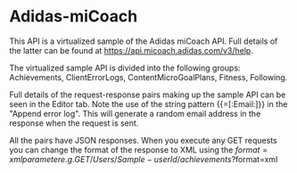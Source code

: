 # Adidas-miCoach

This API is a virtualized sample of the Adidas miCoach API.
Full details of the latter can be found at https://api.micoach.adidas.com/v3/help.

The virtualized sample API is divided into the following groups:
  Achievements,
  ClientErrorLogs,
  ContentMicroGoalPlans,
  Fitness,
  Following.
  
Full details of the request-response pairs making up the sample API can be seen in the Editor tab.
Note the use of the string pattern {{=[:Email:]}} in the "Append error log".
This will generate a random email address in the response when the request is sent.

All the pairs have JSON responses.  When you execute any GET requests you can change the format of the response to XML using the $format=xml parameter e.g.
GET /Users/Sample-userId/achievements?$format=xml
